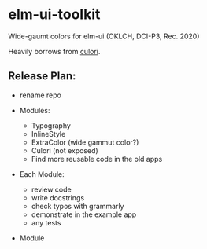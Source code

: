 # elm-ui-toolkit

Wide-gaumt colors for elm-ui (OKLCH, DCI-P3, Rec. 2020)

Heavily borrows from [culori](https://culorijs.org/).

## Release Plan:

- rename repo

- Modules:

  - Typography
  - InlineStyle
  - ExtraColor (wide gammut color?)
  - Culori (not exposed)
  - Find more reusable code in the old apps

- Each Module:

  - review code
  - write docstrings
  - check typos with grammarly
  - demonstrate in the example app
  - any tests

- Module
